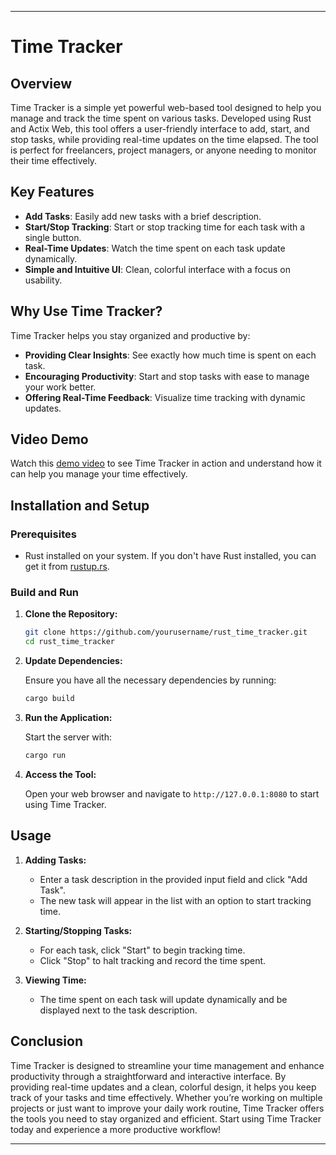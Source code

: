 
---

# Time Tracker

## Overview

Time Tracker is a simple yet powerful web-based tool designed to help you manage and track the time spent on various tasks. Developed using Rust and Actix Web, this tool offers a user-friendly interface to add, start, and stop tasks, while providing real-time updates on the time elapsed. The tool is perfect for freelancers, project managers, or anyone needing to monitor their time effectively.

## Key Features

- **Add Tasks**: Easily add new tasks with a brief description.
- **Start/Stop Tracking**: Start or stop tracking time for each task with a single button.
- **Real-Time Updates**: Watch the time spent on each task update dynamically.
- **Simple and Intuitive UI**: Clean, colorful interface with a focus on usability.

## Why Use Time Tracker?

Time Tracker helps you stay organized and productive by:
- **Providing Clear Insights**: See exactly how much time is spent on each task.
- **Encouraging Productivity**: Start and stop tasks with ease to manage your work better.
- **Offering Real-Time Feedback**: Visualize time tracking with dynamic updates.

## Video Demo

Watch this [demo video](#) to see Time Tracker in action and understand how it can help you manage your time effectively.

## Installation and Setup

### Prerequisites

- Rust installed on your system. If you don't have Rust installed, you can get it from [rustup.rs](https://rustup.rs/).

### Build and Run

1. **Clone the Repository:**

   ```bash
   git clone https://github.com/yourusername/rust_time_tracker.git
   cd rust_time_tracker
   ```

2. **Update Dependencies:**

   Ensure you have all the necessary dependencies by running:

   ```bash
   cargo build
   ```

3. **Run the Application:**

   Start the server with:

   ```bash
   cargo run
   ```

4. **Access the Tool:**

   Open your web browser and navigate to `http://127.0.0.1:8080` to start using Time Tracker.

## Usage

1. **Adding Tasks:**
   - Enter a task description in the provided input field and click "Add Task".
   - The new task will appear in the list with an option to start tracking time.

2. **Starting/Stopping Tasks:**
   - For each task, click "Start" to begin tracking time.
   - Click "Stop" to halt tracking and record the time spent.

3. **Viewing Time:**
   - The time spent on each task will update dynamically and be displayed next to the task description.



## Conclusion

Time Tracker is designed to streamline your time management and enhance productivity through a straightforward and interactive interface. By providing real-time updates and a clean, colorful design, it helps you keep track of your tasks and time effectively. Whether you’re working on multiple projects or just want to improve your daily work routine, Time Tracker offers the tools you need to stay organized and efficient. Start using Time Tracker today and experience a more productive workflow!

---
